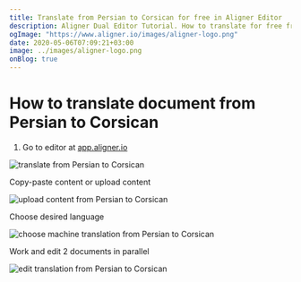 ```yaml
---
title: Translate from Persian to Corsican for free in Aligner Editor
description: Aligner Dual Editor Tutorial. How to translate for free from Persian to Corsican. Aligner is multilingual document management platform. 
ogImage: "https://www.aligner.io/images/aligner-logo.png"
date: 2020-05-06T07:09:21+03:00
image: ../images/aligner-logo.png
onBlog: true
---
```


# How to translate document from Persian to Corsican

1. Go to editor at [app.aligner.io](https://app.aligner.io "Aligner App web page")

![translate from Persian to Corsican](../aligner-blank-editor.png "translate from Persian to Corsican")

Copy-paste content or upload content

![upload content from Persian to Corsican](../aligner-uploaded-document.png "upload content from Persian to Corsican")

Choose desired language

![choose machine translation from Persian to Corsican](../aligner-language-dropdown.png "choose machine translation from Persian to Corsican")

Work and edit 2 documents in parallel

![edit translation from Persian to Corsican](../aligner-double-sitded-editor.png "edit translation from Persian to Corsican")

